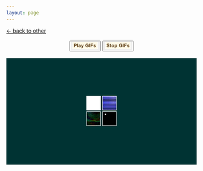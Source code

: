 ```yaml
---
layout: page
---
```

<style>
.table{
	display:block;
	text-align:center;
	padding:100px;
	background:#003333;
margin:auto;	
}
.row { 
	display:block;
}
.cell {
	display:inline-block;
}
img {
	border:1px solid #fff;
}
</style>

<div class="goback">
<a href="/other/">&larr; back to other</a>
</div>
<div style="text-align:center;margin:18px auto 18px auto;">
					<button id="play-gif"><img alt="" src="/images/playg.png" width="65" height="17"></button>
					<button id="stop-gif"><img alt="" src="/images/stopg.png" width="65" height="17"></button>
</div>

<div class="freezeframe">
	<div class="table">
		<div class="row">
			<div class="cell">
				<img src="/images/070499_2.gif" height=36>
			</div>
			<div class="cell">
				<img src="/images/070499_3.gif" height=36>
			</div>
		</div>
		<div class="row">
			<div class="cell">
				<img src="/images/070499_4.gif" height=36>
			</div>
			<div class="cell">
				<img src="/images/070499_1.gif" height=36>
			</div>
		</div>
	</div>
</div>